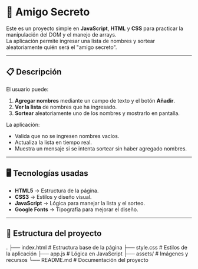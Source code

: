 # 🎁 Amigo Secreto

Este es un proyecto simple en **JavaScript**, **HTML** y **CSS** para practicar la manipulación del DOM y el manejo de arrays.  
La aplicación permite ingresar una lista de nombres y sortear aleatoriamente quién será el "amigo secreto".

---

## 📋 Descripción

El usuario puede:
1. **Agregar nombres** mediante un campo de texto y el botón **Añadir**.
2. **Ver la lista** de nombres que ha ingresado.
3. **Sortear** aleatoriamente uno de los nombres y mostrarlo en pantalla.

La aplicación:
- Valida que no se ingresen nombres vacíos.
- Actualiza la lista en tiempo real.
- Muestra un mensaje si se intenta sortear sin haber agregado nombres.

---

## 🖥️ Tecnologías usadas

- **HTML5** → Estructura de la página.
- **CSS3** → Estilos y diseño visual.
- **JavaScript** → Lógica para manejar la lista y el sorteo.
- **Google Fonts** → Tipografía para mejorar el diseño.

---

## 📂 Estructura del proyecto
.
├── index.html # Estructura base de la página
├── style.css # Estilos de la aplicación
├── app.js # Lógica en JavaScript
├── assets/ # Imágenes y recursos
└── README.md # Documentación del proyecto